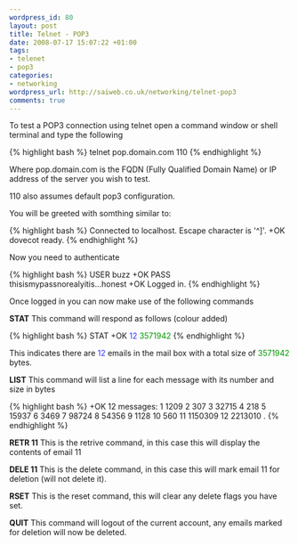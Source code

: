 ```yaml
--- 
wordpress_id: 80
layout: post
title: Telnet - POP3
date: 2008-07-17 15:07:22 +01:00
tags: 
- telenet
- pop3
categories: 
- networking
wordpress_url: http://saiweb.co.uk/networking/telnet-pop3
comments: true
---
```

To test a POP3 connection using telnet open a command window or shell terminal and type the following

{% highlight bash %}
telnet pop.domain.com 110
{% endhighlight %}

Where pop.domain.com is the FQDN (Fully Qualified Domain Name) or IP address of the server you wish to test.

110 also assumes default pop3 configuration.

You will be greeted with somthing similar to:

{% highlight bash %}
Connected to localhost.
Escape character is '^]'.
+OK dovecot ready.
{% endhighlight %}

Now you need to authenticate

{% highlight bash %}
USER buzz
+OK
PASS thisismypassnorealyitis...honest
+OK Logged in.
{% endhighlight %}

Once logged in you can now make use of the following commands

<strong>STAT</strong> This command will respond as follows (colour added)

{% highlight bash %}
STAT
+OK <span style="color: #3333ff;">12</span> <span style="color: #009900;">3571942</span>
{% endhighlight %}

This indicates there are <span style="color: #3333ff;">12</span> emails in the mail box with a total size of <span style="color: #009900;">3571942</span> bytes.

<strong>LIST</strong> This command will list a line for each message with its number and size in bytes

{% highlight bash %}
+OK 12 messages:
1 1209
2 307
3 32715
4 218
5 15937
6 3469
7 98724
8 54356
9 1128
10 560
11 1150309
12 2213010
.
{% endhighlight %}

<strong>RETR 11</strong> This is the retrive command, in this case this will display the contents of email 11

<strong>DELE 11</strong> This is the delete command, in this case this will mark email 11 for deletion (will not delete it).

<strong>RSET</strong> This is the reset command, this will clear any delete flags you have set.

<strong>QUIT</strong> This command will logout of the current account, any emails marked for deletion will now be deleted.

